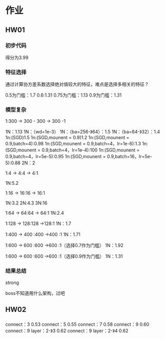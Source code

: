 # 作业

## HW01
 
### 初步代码
得分为3.99
### 特征选择

通过计算协方差系数选择绝对值较大的特征，难点是选择多相关的特征？  

0.5为门槛：1.7
0.6:1.31
0.75为门槛：1.13
0.9为门槛：1.31  

### 模型复杂

1:300 -> 300 - 300 -> 300 -1

1N：1.13
1N：（wd=1e-3）
1N：（ba=256-》64）：1.5
1N：（ba=64-》32）：1.4
1n:(SGD)1.5
1n:(SGD,mounent = 0.9)1.2
1n:(SGD,mounent = 0.9,batch=4):0.98
1n:(SGD,mounent = 0.9,batch=4，lr=1e-6):1.3
1n:(SGD,mounent = 0.9,batch=4，lr=1e-4):100
1n:(SGD,mounent = 0.9,batch=4，lr=5e-5):0.95
1n:(SGD,mounent = 0.9,batch=16，lr=5e-5):0.88
2N：2

1:4 -> 4:4 -> 4:1

1N:5.2

1:16 -> 16:16 -> 16:1

1N:3.2
2N:4.3
3N:16

1:64 -> 64:64 -> 64:1
1N:2.4

1:128 -> 128:128 ->128:1
1N：1.7

1:400 -> 400 :400  ->400 :1
1N：1.71


1:600 -> 600 :600  ->600 :1（选择0.7作为门槛）
1N：1.92

1:600 -> 600 :600  ->600 :1（选择0.9作为门槛）
1N：1.31


### 结果总结

strong

boss不知道用什么架构，过吧

## HW02

### 
connect：3 0.53
connect：5 0.55
connect：7 0.58
connect：9 0.60
connect：9 layer：2-》3 0.62
connect：9 layer：2-》4 0.62